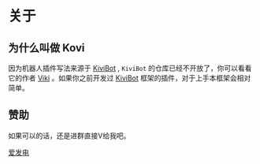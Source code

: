 <script setup>
import { VPTeamMembers, VPTeamPageSection } from 'vitepress/theme'

const authors = [
    {
        avatar: "https://proxy.viki.moe/u/92619280?v=4&proxy-host=avatars.githubusercontent.com",
        name: "三瓶可乐不过岗",
        title: "Hi 👋",
        links: [{ icon: "github", link: "https://github.com/Threkork" }],
    },
];

const contributors = [
    {
        avatar: "https://proxy.viki.moe/u/53367348?v=4&proxy-host=avatars.githubusercontent.com",
        name: "Viki",
        links: [{ icon: "github", link: "https://github.com/vikiboss" }],
    },
    {
        avatar: "https://proxy.viki.moe/u/105690584?v=4&proxy-host=avatars.githubusercontent.com",
        name: "TomZz",
        links: [{ icon: "github", link: "https://github.com/rust-kotlin" }],
    },
    {
        avatar: "https://proxy.viki.moe/u/3616727?v=4&proxy-host=avatars.githubusercontent.com",
        name: "Yuze Fu",
        links: [{ icon: "github", link: "https://github.com/xfoxfu" }],
    },
];

const thinks = [
    {
        avatar: "https://avatar.viki.moe?qq=3594168593",
        name: "溪午",
    },
    {
        avatar: "https://pic1.afdiancdn.com/user/527ee77a1ee111eeb3b65254001e7c00/avatar/0bc74d21e790d8d5c579c1e679bd8357_w256_h256_s14.jpeg?imageView2/1/w/120/h/120",
        name: "Nawyjx",
    },
    {
        avatar: "https://avatar.viki.moe?qq=1942422015",
        name: "F.L.Less",
    },
];
</script>

# 关于

## 为什么叫做 Kovi

因为机器人插件写法来源于 [KiviBot](https://b.viki.moe/) , `KiviBot` 的仓库已经不开放了，你可以看看它的作者 [Viki](https://github.com/vikiboss) 。如果你之前开发过 [KiviBot](#) 框架的插件，对于上手本框架会相对简单。

## 赞助

如果可以的话，还是进群直接V给我吧。

[爱发电](https://afdian.com/a/threkork)


<VPTeamPage>
  <VPTeamPageSection>
    <template #title>⬇️写的代码最多</template>
    <template #members>
        <VPTeamMembers size="small" :members="authors" />
    </template>
  </VPTeamPageSection>

  <VPTeamPageSection>
    <template #title>贡献者</template>
    <template #members>
        <VPTeamMembers size="small" :members="contributors" />
    </template>
  </VPTeamPageSection>

  <!-- <VPTeamPageSection>
    <template #title>赞助💕</template>
    <template #lead>还有一些匿名的小伙伴快来认领</template>
    <template #members>
        <VPTeamMembers size="small" :members="thinks" />
    </template>
  </VPTeamPageSection> -->
</VPTeamPage>
